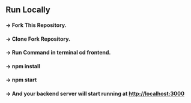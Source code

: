 ## Run Locally


#### -> Fork This Repository.
#### -> Clone Fork Repository.
#### -> Run Command in terminal cd frontend.
#### -> npm install
#### -> npm start
#### -> And your backend server will start running at [http://localhost:3000](http://localhost:3000)